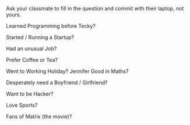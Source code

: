 Ask your classmate to fill in the question and commit with their laptop, not yours.

Learned Programming before Tecky?

Started / Running a Startup?

Had an unusual Job?

Prefer Coffee or Tea?

Went to Working Holiday?
Jennifer
Good in Maths?

Desperately need a Boyfriend / Girlfriend?

Want to be Hacker?

Love Sports?

Fans of Matrix (the movie)?
